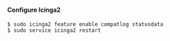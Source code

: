 #### Configure Icinga2

    $ sudo icinga2 feature enable compatlog statusdata
    $ sudo service icinga2 restart
